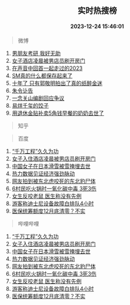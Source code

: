 <div align="center"><h2>实时热搜榜</h2><h4>2023-12-24 15:46:01</h4></div>

> 微博  

1. [男朋友考研 我好无助](https://s.weibo.com/weibo?q=%E7%94%B7%E6%9C%8B%E5%8F%8B%E8%80%83%E7%A0%94%20%E6%88%91%E5%A5%BD%E6%97%A0%E5%8A%A9&t=31&band_rank=1&Refer=top)<br />
2. [女子酒店凌晨被男店员刷开房门](https://s.weibo.com/weibo?q=%23%E5%A5%B3%E5%AD%90%E9%85%92%E5%BA%97%E5%87%8C%E6%99%A8%E8%A2%AB%E7%94%B7%E5%BA%97%E5%91%98%E5%88%B7%E5%BC%80%E6%88%BF%E9%97%A8%23&t=31&band_rank=2&Refer=top)<br />
3. [在声音中回首一起走过的2023](https://s.weibo.com/weibo?q=%23%E5%9C%A8%E5%A3%B0%E9%9F%B3%E4%B8%AD%E5%9B%9E%E9%A6%96%E4%B8%80%E8%B5%B7%E8%B5%B0%E8%BF%87%E7%9A%842023%23&t=31&band_rank=3&Refer=top)<br />
4. [SM真的什么都保存起来了](https://s.weibo.com/weibo?q=%23SM%E7%9C%9F%E7%9A%84%E4%BB%80%E4%B9%88%E9%83%BD%E4%BF%9D%E5%AD%98%E8%B5%B7%E6%9D%A5%E4%BA%86%23&t=31&band_rank=4&Refer=top)<br />
5. [十年了 只有郭敬明拍出了真的纸醉金迷](https://s.weibo.com/weibo?q=%E5%8D%81%E5%B9%B4%E4%BA%86%20%E5%8F%AA%E6%9C%89%E9%83%AD%E6%95%AC%E6%98%8E%E6%8B%8D%E5%87%BA%E4%BA%86%E7%9C%9F%E7%9A%84%E7%BA%B8%E9%86%89%E9%87%91%E8%BF%B7&t=31&band_rank=5&Refer=top)<br />
6. [朱令讣告](https://s.weibo.com/weibo?q=%23%E6%9C%B1%E4%BB%A4%E8%AE%A3%E5%91%8A%23&t=31&band_rank=6&Refer=top)<br />
7. [一念关山编剧回应争议](https://s.weibo.com/weibo?q=%23%E4%B8%80%E5%BF%B5%E5%85%B3%E5%B1%B1%E7%BC%96%E5%89%A7%E5%9B%9E%E5%BA%94%E4%BA%89%E8%AE%AE%23&t=31&band_rank=7&Refer=top)<br />
8. [易烊千玺的饺子](https://s.weibo.com/weibo?q=%E6%98%93%E7%83%8A%E5%8D%83%E7%8E%BA%E7%9A%84%E9%A5%BA%E5%AD%90&t=31&band_rank=8&Refer=top)<br />
9. [用退休金贴补卖5角钱早餐的奶奶去世了](https://s.weibo.com/weibo?q=%23%E7%94%A8%E9%80%80%E4%BC%91%E9%87%91%E8%B4%B4%E8%A1%A5%E5%8D%965%E8%A7%92%E9%92%B1%E6%97%A9%E9%A4%90%E7%9A%84%E5%A5%B6%E5%A5%B6%E5%8E%BB%E4%B8%96%E4%BA%86%23&t=31&band_rank=9&Refer=top)<br />

> 知乎  


> 百度  

1. [“千万工程”久久为功](https://www.baidu.com/s?wd=%E2%80%9C%E5%8D%83%E4%B8%87%E5%B7%A5%E7%A8%8B%E2%80%9D%E4%B9%85%E4%B9%85%E4%B8%BA%E5%8A%9F&sa=fyb_news&rsv_dl=fyb_news)<br />
2. [女子入住酒店凌晨被男店员刷开房门](https://www.baidu.com/s?wd=%E5%A5%B3%E5%AD%90%E5%85%A5%E4%BD%8F%E9%85%92%E5%BA%97%E5%87%8C%E6%99%A8%E8%A2%AB%E7%94%B7%E5%BA%97%E5%91%98%E5%88%B7%E5%BC%80%E6%88%BF%E9%97%A8&sa=fyb_news&rsv_dl=fyb_news)<br />
3. [中国女子在日本滑雪被雪掩埋去世](https://www.baidu.com/s?wd=%E4%B8%AD%E5%9B%BD%E5%A5%B3%E5%AD%90%E5%9C%A8%E6%97%A5%E6%9C%AC%E6%BB%91%E9%9B%AA%E8%A2%AB%E9%9B%AA%E6%8E%A9%E5%9F%8B%E5%8E%BB%E4%B8%96&sa=fyb_news&rsv_dl=fyb_news)<br />
4. [热力数据见证经济强劲脉动](https://www.baidu.com/s?wd=%E7%83%AD%E5%8A%9B%E6%95%B0%E6%8D%AE%E8%A7%81%E8%AF%81%E7%BB%8F%E6%B5%8E%E5%BC%BA%E5%8A%B2%E8%84%89%E5%8A%A8&sa=fyb_news&rsv_dl=fyb_news)<br />
5. [网友拍到被东北虎咬死的东北豹尸体](https://www.baidu.com/s?wd=%E7%BD%91%E5%8F%8B%E6%8B%8D%E5%88%B0%E8%A2%AB%E4%B8%9C%E5%8C%97%E8%99%8E%E5%92%AC%E6%AD%BB%E7%9A%84%E4%B8%9C%E5%8C%97%E8%B1%B9%E5%B0%B8%E4%BD%93&sa=fyb_news&rsv_dl=fyb_news)<br />
6. [6村民吃火锅时一氧化碳中毒 3死3伤](https://www.baidu.com/s?wd=6%E6%9D%91%E6%B0%91%E5%90%83%E7%81%AB%E9%94%85%E6%97%B6%E4%B8%80%E6%B0%A7%E5%8C%96%E7%A2%B3%E4%B8%AD%E6%AF%92+3%E6%AD%BB3%E4%BC%A4&sa=fyb_news&rsv_dl=fyb_news)<br />
7. [女生反咬老鼠 医生称没有先例](https://www.baidu.com/s?wd=%E5%A5%B3%E7%94%9F%E5%8F%8D%E5%92%AC%E8%80%81%E9%BC%A0+%E5%8C%BB%E7%94%9F%E7%A7%B0%E6%B2%A1%E6%9C%89%E5%85%88%E4%BE%8B&sa=fyb_news&rsv_dl=fyb_news)<br />
8. [游客称迪士尼设备故障白排队4小时](https://www.baidu.com/s?wd=%E6%B8%B8%E5%AE%A2%E7%A7%B0%E8%BF%AA%E5%A3%AB%E5%B0%BC%E8%AE%BE%E5%A4%87%E6%95%85%E9%9A%9C%E7%99%BD%E6%8E%92%E9%98%9F4%E5%B0%8F%E6%97%B6&sa=fyb_news&rsv_dl=fyb_news)<br />
9. [医保统筹额度12月底清零？不实](https://www.baidu.com/s?wd=%E5%8C%BB%E4%BF%9D%E7%BB%9F%E7%AD%B9%E9%A2%9D%E5%BA%A612%E6%9C%88%E5%BA%95%E6%B8%85%E9%9B%B6%EF%BC%9F%E4%B8%8D%E5%AE%9E&sa=fyb_news&rsv_dl=fyb_news)<br />

> 哔哩哔哩  

1. [“千万工程”久久为功](https://www.baidu.com/s?wd=%E2%80%9C%E5%8D%83%E4%B8%87%E5%B7%A5%E7%A8%8B%E2%80%9D%E4%B9%85%E4%B9%85%E4%B8%BA%E5%8A%9F&sa=fyb_news&rsv_dl=fyb_news)<br />
2. [女子入住酒店凌晨被男店员刷开房门](https://www.baidu.com/s?wd=%E5%A5%B3%E5%AD%90%E5%85%A5%E4%BD%8F%E9%85%92%E5%BA%97%E5%87%8C%E6%99%A8%E8%A2%AB%E7%94%B7%E5%BA%97%E5%91%98%E5%88%B7%E5%BC%80%E6%88%BF%E9%97%A8&sa=fyb_news&rsv_dl=fyb_news)<br />
3. [中国女子在日本滑雪被雪掩埋去世](https://www.baidu.com/s?wd=%E4%B8%AD%E5%9B%BD%E5%A5%B3%E5%AD%90%E5%9C%A8%E6%97%A5%E6%9C%AC%E6%BB%91%E9%9B%AA%E8%A2%AB%E9%9B%AA%E6%8E%A9%E5%9F%8B%E5%8E%BB%E4%B8%96&sa=fyb_news&rsv_dl=fyb_news)<br />
4. [热力数据见证经济强劲脉动](https://www.baidu.com/s?wd=%E7%83%AD%E5%8A%9B%E6%95%B0%E6%8D%AE%E8%A7%81%E8%AF%81%E7%BB%8F%E6%B5%8E%E5%BC%BA%E5%8A%B2%E8%84%89%E5%8A%A8&sa=fyb_news&rsv_dl=fyb_news)<br />
5. [网友拍到被东北虎咬死的东北豹尸体](https://www.baidu.com/s?wd=%E7%BD%91%E5%8F%8B%E6%8B%8D%E5%88%B0%E8%A2%AB%E4%B8%9C%E5%8C%97%E8%99%8E%E5%92%AC%E6%AD%BB%E7%9A%84%E4%B8%9C%E5%8C%97%E8%B1%B9%E5%B0%B8%E4%BD%93&sa=fyb_news&rsv_dl=fyb_news)<br />
6. [6村民吃火锅时一氧化碳中毒 3死3伤](https://www.baidu.com/s?wd=6%E6%9D%91%E6%B0%91%E5%90%83%E7%81%AB%E9%94%85%E6%97%B6%E4%B8%80%E6%B0%A7%E5%8C%96%E7%A2%B3%E4%B8%AD%E6%AF%92+3%E6%AD%BB3%E4%BC%A4&sa=fyb_news&rsv_dl=fyb_news)<br />
7. [女生反咬老鼠 医生称没有先例](https://www.baidu.com/s?wd=%E5%A5%B3%E7%94%9F%E5%8F%8D%E5%92%AC%E8%80%81%E9%BC%A0+%E5%8C%BB%E7%94%9F%E7%A7%B0%E6%B2%A1%E6%9C%89%E5%85%88%E4%BE%8B&sa=fyb_news&rsv_dl=fyb_news)<br />
8. [游客称迪士尼设备故障白排队4小时](https://www.baidu.com/s?wd=%E6%B8%B8%E5%AE%A2%E7%A7%B0%E8%BF%AA%E5%A3%AB%E5%B0%BC%E8%AE%BE%E5%A4%87%E6%95%85%E9%9A%9C%E7%99%BD%E6%8E%92%E9%98%9F4%E5%B0%8F%E6%97%B6&sa=fyb_news&rsv_dl=fyb_news)<br />
9. [医保统筹额度12月底清零？不实](https://www.baidu.com/s?wd=%E5%8C%BB%E4%BF%9D%E7%BB%9F%E7%AD%B9%E9%A2%9D%E5%BA%A612%E6%9C%88%E5%BA%95%E6%B8%85%E9%9B%B6%EF%BC%9F%E4%B8%8D%E5%AE%9E&sa=fyb_news&rsv_dl=fyb_news)<br />
